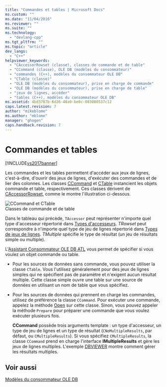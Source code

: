 ```yaml
---
title: "Commandes et tables | Microsoft Docs"
ms.custom: ""
ms.date: "11/04/2016"
ms.reviewer: ""
ms.suite: ""
ms.technology: 
  - "devlang-cpp"
ms.tgt_pltfrm: ""
ms.topic: "article"
dev_langs: 
  - "C++"
helpviewer_keywords: 
  - "CAccessorRowset (classe), classes de commande et de table"
  - "CCommand (classe), OLE DB (modèles du consommateur)"
  - "commandes (C++), modèles du consommateur OLE DB"
  - "CTable (classe)"
  - "OLE DB (modèles du consommateur), prise en charge de commande"
  - "OLE DB (modèles du consommateur), prise en charge de table"
  - "jeux de lignes, accéder"
  - "tables (C++), modèles du consommateur OLE DB"
ms.assetid: 4bd3787b-6d26-40a9-be0c-083080537c12
caps.latest.revision: 7
author: "mikeblome"
ms.author: "mblome"
manager: "ghogen"
caps.handback.revision: 7
---
```

# Commandes et tables
[!INCLUDE[vs2017banner](../../assembler/inline/includes/vs2017banner.md)]

Les commandes et les tables permettent d'accéder aux jeux de lignes, c'est\-à\-dire, d'ouvrir des jeux de lignes, d'exécuter des commandes et de lier des colonnes.  Les classes [CCommand](../../data/oledb/ccommand-class.md) et [CTable](../../data/oledb/ctable-class.md) instancient les objets commande et table, respectivement.  Ces classes dérivent de [CAccessorRowset](../../data/oledb/caccessorrowset-class.md), comme le montre l'illustration ci\-dessous.  
  
 ![CCommand et CTable](../../data/oledb/media/vccommandstables.png "vcCommandsTables")  
Classes de commande et de table  
  
 Dans le tableau qui précède, `TAccessor` peut représenter n'importe quel type d'accesseur répertorié dans [Types d'accesseurs](../../data/oledb/accessors-and-rowsets.md).  *TRowset* peut correspondre à n'importe quel type de jeu de lignes répertorié dans [Types de jeux de lignes](../../data/oledb/accessors-and-rowsets.md).  *TMultiple* spécifie le type de résultat \(un jeu de résultats simple ou multiple\).  
  
 L'[Assistant Consommateur OLE DB ATL](../../atl/reference/atl-ole-db-consumer-wizard.md) vous permet de spécifier si vous voulez un objet commande ou table.  
  
-   Pour les sources de données sans commande, vous pouvez utiliser la classe `CTable`.  Vous l'utilisez généralement pour des jeux de lignes simples qui ne spécifient pas de paramètre et n'exigent aucun résultat multiple.  Cette classe simple ouvre une table sur une source de données en utilisant un nom de table que vous spécifiez.  
  
-   Pour les sources de données qui prennent en charge les commandes, utilisez de préférence la classe `CCommand`.  Pour exécuter une commande, appelez la méthode [Open](../../data/oledb/ccommand-open.md) sur cette classe.  Sinon, vous pouvez appeler la méthode `Prepare` pour préparer une commande que vous voulez exécuter plusieurs fois.  
  
     **CCommand** possède trois arguments template : un type d'accesseur, un type de jeu de lignes et un type de résultat \(`CNoMultipleResults`, par défaut, ou `CMultipleResults`\).  Si vous spécifiez `CMultipleResults`, la classe `CCommand` prend en charge l'interface **IMultipleResults** et gère les jeux de lignes multiples.  L'exemple [DBVIEWER](http://msdn.microsoft.com/fr-fr/07620f99-c347-4d09-9ebc-2459e8049832) montre comment gérer les résultats multiples.  
  
## Voir aussi  
 [Modèles du consommateur OLE DB](../../data/oledb/ole-db-consumer-templates-cpp.md)